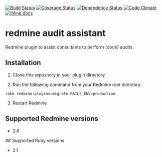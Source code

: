 
[![Build Status](https://travis-ci.org/Tocea/redmine_audit_assistant.svg?branch=dev)](https://travis-ci.org/Tocea/redmine_audit_assistant)
[![Coverage Status](https://coveralls.io/repos/Tocea/redmine_audit_assistant/badge.svg?branch=dev)](https://coveralls.io/r/Tocea/redmine_audit_assistant?branch=dev)
[![Dependency Status](https://gemnasium.com/Tocea/redmine_audit_assistant.svg)](https://gemnasium.com/Tocea/redmine_audit_assistant)
[![Code Climate](https://codeclimate.com/github/Tocea/redmine_audit_assistant/badges/gpa.svg)](https://codeclimate.com/github/Tocea/redmine_audit_assistant)
[![Inline docs](http://inch-ci.org/github/Tocea/redmine_audit_assistant.svg?branch=dev)](http://inch-ci.org/github/Tocea/redmine_audit_assistant)

# redmine audit assistant

Redmine plugin to assist consultants to perform (code) audits.

## Installation

1. Clone this repository in your plugin directory

2. Run the following command from your Redmine root directory:

```
rake redmine:plugins:migrate RAILS_ENV=production
```

3. Restart Redmine

## Supported Redmine versions

- 2.6

## Supported Ruby versions

- 2.1
